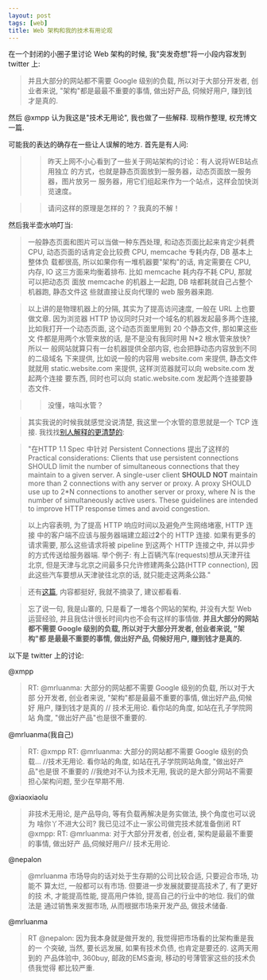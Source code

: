 ```yaml
---
layout: post
tags: [web]
title: Web 架构和我的技术有用论观
---
```


在一个封闭的小圈子里讨论 Web 架构的时候, 我"突发奇想"将一小段内容发到
twitter 上:

> 并且大部分的网站都不需要 Google 级别的负载, 所以对于大部分开发者, 创
> 业者来说, "架构"都是最最不重要的事情, 做出好产品, 伺候好用户, 赚到钱
> 才是真的.
  
然后 @xmpp 认为我这是"技术无用论", 我也做了一些解释.  现稍作整理, 权充博文一篇.

可能我的表达的确存在一些让人误解的地方.  首先是有人问:

> > 昨天上网不小心看到了一些关于网站架构的讨论：有人说将WEB站点用独立
> > 的方式，也就是静态页面放到一服务器，动态页面放一服务器，图片放另一
> > 服务器，用它们组起来作为一个站点，这样会加快浏览速度。

> > 请问这样的原理是怎样的？？我真的不解！

然后我半壶水响叮当:

> 一般静态页面和图片可以当做一种东西处理, 和动态页面比起来肯定少耗费
> CPU, 动态页面的话肯定会比较费 CPU, memcache 专耗内存, DB 基本上整体负
> 载都很高, 所以如果你有一堆机器要"架构"的话, 肯定需要在 CPU, 内存, IO
> 这三方面来均衡着排布.  比如 memcache 耗内存不耗 CPU, 那就可以把动态页
> 面放 memcache 的机器上一起跑, DB 啥都耗就自己占整个机器跑, 静态文件这
> 些就直接让反向代理的 web 服务器来跑.

> 以上讲的是物理机器上的分隔, 其实为了提高访问速度, 一般在 URL 上也要
> 做文章.  因为浏览器 HTTP 协议同时只对一个域名的机器发起最多两个连接,
> 比如我打开一个动态页面, 这个动态页面里用到 20 个静态文件, 那如果这些文
> 件都是用两个水管来放的话, 是不是没有我同时用 N*2 根水管来放快?  所以一
> 般网站就算只有一台机器提供全部内容, 也会把静动态内容放到不同的二级域名
> 下来提供, 比如说一般的内容用 website.com 来提供, 静态文件就就用
> static.website.com 来提供, 这样浏览器就可以向 website.com 发起两个连接
> 要东西, 同时也可以向 static.website.com 发起两个连接要静态文件.

> > 没懂，啥叫水管？

> 其实我说的时候我就感觉没说清楚, 我这里一个水管的意思就是一个 TCP 连接.
> 我找找[别人解释的更清楚的][1]:

> "在HTTP 1.1 Spec 中针对 Persistent Connections 提出了这样的
> Practical considerations:  Clients that use persistent connections
> SHOULD limit the number of simultaneous connections that they maintain
> to a given server.  A single-user client **SHOULD NOT** maintain more than
> 2 connections with any server or proxy.  A proxy SHOULD use up to 2*N
> connections to another server or proxy, where N is the number of
> simultaneously active users.  These guidelines are intended to improve
> HTTP response times and avoid congestion.

> 以上内容表明, 为了提高 HTTP 响应时间以及避免产生网络堵塞, HTTP 连接
> 中的客户端不应该与服务器端建立超过**2**个的 HTTP 连接.  如果有更多的
> 请求需要, 那么这些请求将被 pipeline 到这两个 HTTP 连接之中, 并以异步
> 的方式传送给服务器端.  举个例子:  有上百辆汽车(requests)想从天津开往
> 北京, 但是天津与北京之间最多只允许修建两条公路(HTTP connection), 因
> 此这些汽车要想从天津驶往北京的话, 就只能走这两条公路."

> 还有[这篇][2], 内容都挺好, 我就不摘录了, 建议都看看.

> 忘了说一句, 我是山寨的, 只是看了一堆各个网站的架构, 并没有大型 Web
> 运营经验, 并且我估计很长时间内也不会有这样的事情做.  **并且大部分的网站
> 都不需要 Google 级别的负载, 所以对于大部分开发者, 创业者来说, "架构"都
> 是最最不重要的事情, 做出好产品, 伺候好用户, 赚到钱才是真的.**

以下是 twitter 上的讨论:

\@xmpp 
  
> RT: @mrluanma: 大部分的网站都不需要 Google 级别的负载, 所以对于大部
> 分开发者, 创业者来说, "架构"都是最最不重要的事情, 做出好产品,伺候好
> 用户, 赚到钱才是真的 // 技术无用论.  看你站的角度, 如站在孔子学院网站
> 角度, "做出好产品"也是很不重要的.

\@mrluanma(我自己)

> RT: @xmpp RT: @mrluanma: 大部分的网站都不需要 Google 级别的负载...
> //技术无用论.  看你站的角度, 如站在孔子学院网站角度, "做出好产品"也是很
> 不重要的 //我绝对不认为技术无用, 我说的是大部分网站不需要担心架构问题,
> 至少在早期不用.

\@xiaoxiaolu 
  
> 非技术无用论, 是产品导向, 等有负载再解决是务实做法, 换个角度也可以说为
> 啥你丫不进大公司?  我已见过不止一家公司做完技术就准备倒闭 RT @xmpp: RT:
> @mrluanma: 对于大部分开发者, 创业者, 架构是最最不重要的事情, 做出好产
> 品,伺候好用户// 技术无用论.

\@nepalon 
  
> @mrluanma 市场导向的话对处于生存期的公司比较合适, 只要迎合市场, 功能不
> 算太烂, 一般都可以有市场.  但要进一步发展就要提高技术了, 有了更好的技
> 术, 才能提高性能, 提高用户体验, 提高自己的行业中的地位.  我们的做法是
> 通过销售来发掘市场, 从而根据市场来开发产品, 做技术储备.

\@mrluanma

> RT @nepalon: 因为我本身就是做开发的, 我觉得把市场看的比架构重是我的一
> 个突破, 当然, 要长远发展, 如果有技术负债, 也肯定是要还的. 这两天用到的
> 产品体验中, 360buy, 邮政的EMS查询, 移动的号薄管家这些的技术负债我觉得
> 都比较严重.

[1]: http://blog.joycode.com/musicland/archive/2005/04/16/48690.aspx
[2]: http://lvmlvy.javaeye.com/blog/581447

